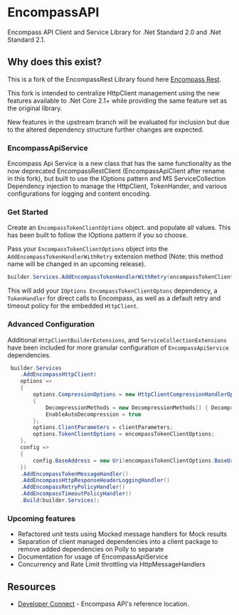 # EncompassAPI
Encompass API Client and Service Library for .Net Standard 2.0 and .Net Standard 2.1.

## Why does this exist?
This is a fork of the EncompassRest Library found here [Encompass Rest](https://github.com/EncompassRest/EncompassRest).

This fork is intended to centralize HttpClient management using the new features available to .Net Core 2.1+ while providing the same feature set as the original library.

New features in the upstream branch will be evaluated for inclusion but due to the altered dependency structure further changes are expected.

### EncompassApiService
Encompass Api Service is a new class that has the same functionality as the now deprecated EncompassRestClient (EncompassApiClient after rename in this fork), but built to use the IOptions pattern and MS ServiceCollection Dependency injection to manage the HttpClient, TokenHander, and various configurations for logging and content encoding.

### Get Started
Create an `EncompassTokenClientOptions` object. and populate all values. This has been built to follow the IOptions pattern if you so choose.

Pass your `EncompassTokenClientOptions` object into the `AddEncompassTokenHandlerWithRetry` extension method (Note: this method name will be changed in an upcoming release).

```cs
builder.Services.AddEncompassTokenHandlerWithRetry(encompassTokenClientOptions);
```

This will add your `IOptions EncompassTokenClientOptons` dependency, a `TokenHandler` for direct calls to Encompass, as well as a default retry and timeout policy for the embedded `HttpClient`.

### Advanced Configuration
Additional `HttpClientBuilderExtensions`, and `ServiceCollectionExtensions` have been included for more granular configuration of `EncompassApiService` dependencies.

```cs
 builder.Services
    .AddEncompassHttpClient(
    options =>
    {
        options.CompressionOptions = new HttpClientCompressionHandlerOptions()
        {
            DecompressionMethods = new DecompressionMethods[] { DecompressionMethods.GZiDecompressionMethods.Deflate },
            EnableAutoDecompression = true
        };
        options.ClientParameters = clientParameters;
        options.TokenClientOptions = encompassTokenClientOptions;
    },
    config =>
    {
        config.BaseAddress = new Uri(encompassTokenClientOptions.BaseUrl);
    })
    .AddEncompassTokenMessageHandler()
    .AddEncompassHttpResponseHeaderLoggingHandler()
    .AddEncompassRetryPolicyHandler()
    .AddEncompassTimeoutPolicyHandler()
    .Build(builder.Services);
```

### Upcoming features
* Refactored unit tests using Mocked message handlers for Mock results
* Separation of client managed dependencies into a client package to remove added dependencies on Polly to separate
* Documentation for usage of EncompassApiService
* Concurrency and Rate Limit throttling via HttpMessageHandlers

## Resources
* [Developer Connect](https://docs.developer.elliemae.com/reference) - Encompass API's reference location.

